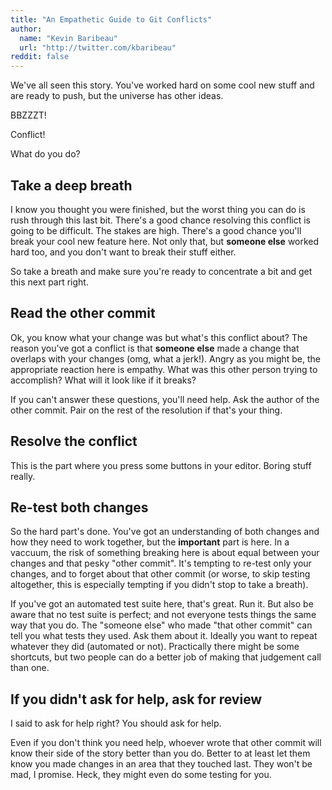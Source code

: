 ```yaml
---
title: "An Empathetic Guide to Git Conflicts"
author:
  name: "Kevin Baribeau"
  url: "http://twitter.com/kbaribeau"
reddit: false
---
```


We've all seen this story. You've worked hard on some cool new stuff and are ready to push, but the universe has other ideas.

BBZZZT!

Conflict!

What do you do?

Take a deep breath
------------------

I know you thought you were finished, but the worst thing you can do is rush
through this last bit.  There's a good chance resolving this conflict is going
to be difficult. The stakes are high.  There's a good chance you'll break your
cool new feature here. Not only that, but **someone else** worked hard too, and
you don't want to break their stuff either.

So take a breath and make sure you're ready to concentrate a bit and get this
next part right.

Read the other commit
----------------------

Ok, you know what your change was but what's this conflict about? The reason
you've got a conflict is that **someone else** made a change that overlaps with
your changes (omg, what a jerk!). Angry as you might be, the appropriate
reaction here is empathy. What was this other person trying to accomplish?
What will it look like if it breaks?

If you can't answer these questions, you'll need help. Ask the author of the
other commit. Pair on the rest of the resolution if that's your thing.

Resolve the conflict
--------------------

This is the part where you press some buttons in your editor. Boring stuff really.

Re-test both changes
--------------------

So the hard part's done. You've got an understanding of both changes and how
they need to work together, but the **important** part is here. In a vaccuum,
the risk of something breaking here is about equal between your changes and
that pesky "other commit". It's tempting to re-test only your changes, and
to forget about that other commit (or worse, to skip testing altogether,
this is especially tempting if you didn't stop to take a breath).

If you've got an automated test suite here, that's great. Run it. But also be
aware that no test suite is perfect; and not everyone tests things the same way
that you do. The "someone else" who made "that other commit" can tell you what
tests they used. Ask them about it. Ideally you want to repeat whatever they did
(automated or not).  Practically there might be some shortcuts, but two people
can do a better job of making that judgement call than one.

If you didn't ask for help, ask for review
------------------------------------------

I said to ask for help right? You should ask for help.

Even if you don't think you need help, whoever wrote that other commit will
know their side of the story better than you do. Better to at least let them
know you made changes in an area that they touched last. They won't be mad, I
promise. Heck, they might even do some testing for you.
